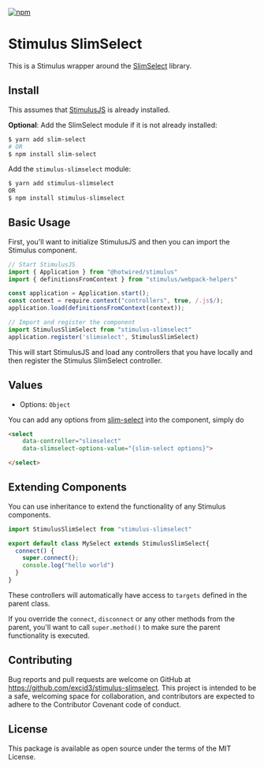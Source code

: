 [![npm](https://img.shields.io/npm/v/stimulus-slimselect.svg)](https://www.npmjs.com/package/stimulus-slimselect)

# Stimulus SlimSelect

This is a Stimulus wrapper around the [SlimSelect](https://slimselectjs.com/) library.

## Install

This assumes that [StimulusJS](https://stimulusjs.org) is already installed.

**Optional**: Add the SlimSelect module if it is not already installed:

```bash
$ yarn add slim-select
# OR
$ npm install slim-select
```

Add the `stimulus-slimselect` module:

```bash
$ yarn add stimulus-slimselect
OR
$ npm install stimulus-slimselect
```

## Basic Usage

First, you'll want to initialize StimulusJS and then you can import the Stimulus component.

```javascript
// Start StimulusJS
import { Application } from "@hotwired/stimulus"
import { definitionsFromContext } from "stimulus/webpack-helpers"

const application = Application.start();
const context = require.context("controllers", true, /.js$/);
application.load(definitionsFromContext(context));

// Import and register the component
import StimulusSlimSelect from "stimulus-slimselect"
application.register('slimselect', StimulusSlimSelect)
```

This will start StimulusJS and load any controllers that you have
locally and then register the Stimulus SlimSelect controller.

## Values
- Options: `Object`

You can add any options from [slim-select](https://github.com/brianvoe/slim-select/blob/master/src/docs/pages/options.vue) 
into the component, simply do

```html
<select 
    data-controller="slimselect" 
    data-slimselect-options-value="{slim-select options}">

</select>
```

## Extending Components

You can use inheritance to extend the functionality of any Stimulus components.

```js
import StimulusSlimSelect from "stimulus-slimselect"

export default class MySelect extends StimulusSlimSelect{
  connect() {
    super.connect();
    console.log("hello world")
  }
}
```

These controllers will automatically have access to `targets` defined in the parent class.

If you override the `connect`, `disconnect` or any other methods from the parent, you'll want to call `super.method()` to make sure the parent functionality is executed.

## Contributing

Bug reports and pull requests are welcome on GitHub at <https://github.com/excid3/stimulus-slimselect>.  This project is intended to be a safe, welcoming space for  collaboration, and contributors are expected to adhere to the  Contributor Covenant code of conduct.

## License

This package is available as open source under the terms of the MIT License.
